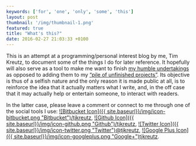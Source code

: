 ```yaml
---
keywords: ['for', 'one', 'only', 'some', 'this']
layout: post
thumbnail: '/img/thumbnail-1.png'
featured: true
title: "What's this?"
date: 2016-02-27 21:03:33 +0100
---
```


This is an attempt at a programming/personal interest blog by me, Tim Kreutz, to document some of the things I do for later reference. It hopefully will also serve as a tool to make me want to finish [my humble undertakings](http://timkreutz.nl/musicmood/) as opposed to adding them to my [“pile of unfinished projects”](http://timkreutz.nl/soepvandedag/). Its objective is thus of a selfish nature and the only reason it is made public at all, is to reinforce the idea that it actually matters what I write, and, in the off case that it may actually help or entertain someone, to interact with readers.

In the latter case, please leave a comment or connect to me through one of the social tools I use: [![Bitbucket Icon]({{ site.baseurl}}/img/icon-bitbucket.png "Bitbucket")/tjkreutz](https://bitbucket.org/tjkreutz/), [![Github Icon]({{ site.baseurl}}/img/icon-github.png "Github")/tjkreutz](https://github.com/tjkreutz), [![Twitter Icon]({{ site.baseurl}}/img/icon-twitter.png "Twitter")@tjkreutz](https://twitter.com/tjkreutz), [![Google Plus Icon]({{ site.baseurl}}/img/icon-googleplus.png "Google+")tjkreutz](https://plus.google.com/+tjkreutz).
